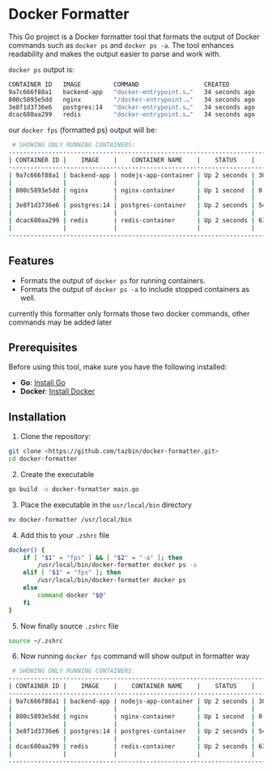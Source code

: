 # Docker Formatter

This Go project is a Docker formatter tool that formats the output of Docker commands such as `docker ps` and `docker ps -a`. The tool enhances readability and makes the output easier to parse and work with.

`docker ps` output is:

```bash
CONTAINER ID   IMAGE         COMMAND                  CREATED          STATUS          PORTS                NAMES
9a7c666f88a1   backend-app   "docker-entrypoint.s…"   34 seconds ago   Up 32 seconds   3000/tcp             nodejs-app-container
800c5893e5dd   nginx         "/docker-entrypoint.…"   34 seconds ago   Up 32 seconds   0.0.0.0:80->80/tcp   nginx-container
3e8f1d3736e6   postgres:14   "docker-entrypoint.s…"   34 seconds ago   Up 33 seconds   5432/tcp             postgres-container
dcac680aa299   redis         "docker-entrypoint.s…"   34 seconds ago   Up 33 seconds   6379/tcp             redis-container
```

our `docker fps` (formatted ps) output will be:
```bash
 # SHOWING ONLY RUNNING CONTAINERS:
·--------------·-------------·----------------------·--------------·--------------------·
| CONTAINER ID |    IMAGE    |    CONTAINER NAME    |    STATUS    |       PORTS        |
·--------------·-------------·----------------------·--------------·--------------------·
| 9a7c666f88a1 | backend-app | nodejs-app-container | Up 2 seconds | 3000/tcp           |
|              |             |                      |              |                    |
| 800c5893e5dd | nginx       | nginx-container      | Up 1 second  | 0.0.0.0:80->80/tcp |
|              |             |                      |              |                    |
| 3e8f1d3736e6 | postgres:14 | postgres-container   | Up 2 seconds | 5432/tcp           |
|              |             |                      |              |                    |
| dcac680aa299 | redis       | redis-container      | Up 2 seconds | 6379/tcp           |
|              |             |                      |              |                    |
·--------------·-------------·----------------------·--------------·--------------------·
```


## Features

- Formats the output of `docker ps` for running containers.
- Formats the output of `docker ps -a` to include stopped containers as well.

currently this formatter only formats those two docker commands, other commands may be added later

## Prerequisites

Before using this tool, make sure you have the following installed:

- **Go**: [Install Go](https://golang.org/doc/install)
- **Docker**: [Install Docker](https://docs.docker.com/get-docker/)

## Installation

1. Clone the repository:

```bash
git clone <https://github.com/tazbin/docker-formatter.git>
cd docker-formatter
```

2. Create the executable
```bash
go build -o docker-formatter main.go
```
3. Place the executable in the `usr/local/bin` directory
```bash
mv docker-formatter /usr/local/bin
```

4. Add this to your `.zshrc` file
```bash
docker() {
    if [ "$1" = "fps" ] && [ "$2" = "-a" ]; then
        /usr/local/bin/docker-formatter docker ps -a
    elif [ "$1" = "fps" ]; then
        /usr/local/bin/docker-formatter docker ps
    else
        command docker "$@"
    fi
}
```

5. Now finally source `.zshrc` file
```bash
source ~/.zshrc
```

6. Now running `docker fps` command will show output in formatter way
```bash
 # SHOWING ONLY RUNNING CONTAINERS:
·--------------·-------------·----------------------·--------------·--------------------·
| CONTAINER ID |    IMAGE    |    CONTAINER NAME    |    STATUS    |       PORTS        |
·--------------·-------------·----------------------·--------------·--------------------·
| 9a7c666f88a1 | backend-app | nodejs-app-container | Up 2 seconds | 3000/tcp           |
|              |             |                      |              |                    |
| 800c5893e5dd | nginx       | nginx-container      | Up 1 second  | 0.0.0.0:80->80/tcp |
|              |             |                      |              |                    |
| 3e8f1d3736e6 | postgres:14 | postgres-container   | Up 2 seconds | 5432/tcp           |
|              |             |                      |              |                    |
| dcac680aa299 | redis       | redis-container      | Up 2 seconds | 6379/tcp           |
|              |             |                      |              |                    |
·--------------·-------------·----------------------·--------------·--------------------·
```